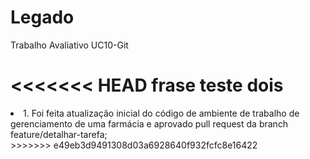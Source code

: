 # Legado
Trabalho Avaliativo UC10-Git

<<<<<<< HEAD
frase teste dois
=======
<li>1. Foi feita atualização inicial do código de ambiente de trabalho de gerenciamento de uma farmácia e aprovado pull request da branch feature/detalhar-tarefa;</li>
>>>>>>> e49eb3d9491308d03a6928640f932fcfc8e16422
